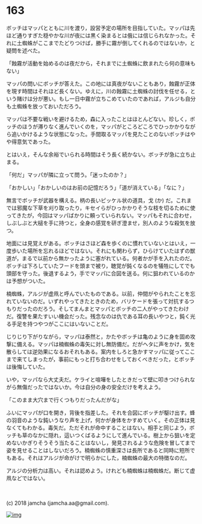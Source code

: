 # 163

ボッチはマッパとともに川を渡り，設営予定の場所を目指していた。マッパは先ほど通りすぎた穏やかな川が夜には黒く染まるとは俄には信じられなかった。それに土蜘蛛がここまでたどりつけば，勝手に霧が倒してくれるのではないか，と疑問を述べた。  

「蝕霧が活動を始めるのは夜だから，それまでに土蜘蛛に飲まれたら何の意味もない」  

マッパの問いにボッチが答えた。この地には真夜がないこともあり，蝕霧が正体を現す時間はそれほど長くない。ゆえに，川の蝕霧に土蜘蛛の討伐を任せる，という賭けは分が悪い。もし一日中霧が立ちこめていたのであれば，アルジも自分も土蜘蛛を放っておいただろう。  

マッパは不要な戦いを避けるため，森に入ったことはほとんどない。珍しく，ボッチのほうが滞りなく進んでいくのを，マッパがところどころでひっかかりながら追いかけるような状態になった。手間取るマッパを見たことのないボッチはやや得意気であった。  

とはいえ，そんな余裕でいられる時間はそう長く続かない。ボッチが急に立ち止まる。  

「何だ」マッパが隣に立って問う。「迷ったのか？」  

「おかしい」「おかしいのはお前の記憶だろう」「道が消えている」「なに？」  

無言でボッチが武器を構える。柄の長いピッケル状の道具，戈 (か) だ。これまでは邪魔な下草を刈り取ったり，キセイらがひっかかりそうな枝を切るために使ってきたが，今回はマッパばかりに頼っていられない。マッパもそれに合わせ，しぶしぶと大槌を手に持つと，全身の感覚を研ぎ澄ませ，別人のような殺気を放つ。  

地面には見覚えがある。ボッチはさほど森を歩くのに慣れていないとはいえ，一度歩いた場所を忘れるほどではない。それにも関わらず，ひらけていたはずの獣道が，まるで以前から無かったように塞がれている。何者かが手を入れたのだ。ボッチは下ろしていたフードを頭まで被り，聴覚が鈍くなるのを犠牲にしてでも頭部を守った。後退するよう，手でマッパに合図を送る。何に狙われているのかは予想がついた。  

楠蜘蛛，アルジが虚凧と呼んでいたものである。以前，仲間がやられたことを忘れていないのだ。いずれやってきたときのため，バリケードを張って対抗するつもりだったのだろう。そしてまんまとマッパとボッチの二人がやってきたわけだ。復讐を果たすいい機会だった。残念なのは仇である耳の長いやつと，鈍く光る手足を持つやつがここにはいないことだ。  

じりじり下がりながら，マッパは泰然と，かたやボッチは亀のように身を固め攻撃に備える。マッパは楠蜘蛛の毒矢に対し無防備だ。だがヘタに声をかけ，気を散らしては逆効果になるおそれもある。案内をしろと急かすマッパに従ってここまで来てしまったが，事前にもっと打ち合わせをしておくべきだった，とボッチは後悔していた。  

いや，マッパなら大丈夫だ。ケライと喧嘩をしたときだって壁に叩きつけられながら無傷だったではないか。今は自分の身の安全だけを考えよう。  

「このまま大穴まで行くつもりだったんだがな」  

ふいにマッパが口を開き，背後を指差した。それを合図にボッチが駆け出す。蜂の羽音のような鈍いうなり声を上げ，何かが身体をかすめていく。その正体は見なくてもわかる。毒矢だ。ただそれが命中することはない。相手と同じよう，ボッチも草のなかに隠れ，這いつくばるようにして進んでいる。樹上から狙いを定めないかぎりそうそう当たることはないし，発見されるような危険を冒してまで姿を見せることはしないだろう。楠蜘蛛の慎重深さは長所であると同時に短所でもある。それはアルジが命がけで明らかにした，楠蜘蛛の最大の特徴なのだ。  

アルジの分析力は高い。それは認めよう。けれども楠蜘蛛は楠蜘蛛だ。断じて虚凧などではない。  

<br>  
<br>  
(c) 2018 jamcha (jamcha.aa@gmail.com).  

[![img](http://i.creativecommons.org/l/by-nc-sa/4.0/88x31.png)](http://creativecommons.org/licenses/by-nc-sa/4.0/deed)
